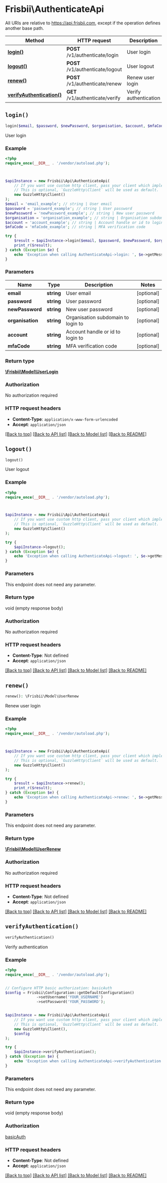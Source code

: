 # Frisbii\AuthenticateApi

All URIs are relative to https://api.frisbii.com, except if the operation defines another base path.

| Method | HTTP request | Description |
| ------------- | ------------- | ------------- |
| [**login()**](AuthenticateApi.md#login) | **POST** /v1/authenticate/login | User login |
| [**logout()**](AuthenticateApi.md#logout) | **POST** /v1/authenticate/logout | User logout |
| [**renew()**](AuthenticateApi.md#renew) | **POST** /v1/authenticate/renew | Renew user login |
| [**verifyAuthentication()**](AuthenticateApi.md#verifyAuthentication) | **GET** /v1/authenticate/verify | Verify authentication |


## `login()`

```php
login($email, $password, $newPassword, $organisation, $account, $mfaCode): \Frisbii\Model\UserLogin
```

User login

### Example

```php
<?php
require_once(__DIR__ . '/vendor/autoload.php');



$apiInstance = new Frisbii\Api\AuthenticateApi(
    // If you want use custom http client, pass your client which implements `GuzzleHttp\ClientInterface`.
    // This is optional, `GuzzleHttp\Client` will be used as default.
    new GuzzleHttp\Client()
);
$email = 'email_example'; // string | User email
$password = 'password_example'; // string | User password
$newPassword = 'newPassword_example'; // string | New user password
$organisation = 'organisation_example'; // string | Organisation subdomain to login to
$account = 'account_example'; // string | Account handle or id to login to
$mfaCode = 'mfaCode_example'; // string | MFA verification code

try {
    $result = $apiInstance->login($email, $password, $newPassword, $organisation, $account, $mfaCode);
    print_r($result);
} catch (Exception $e) {
    echo 'Exception when calling AuthenticateApi->login: ', $e->getMessage(), PHP_EOL;
}
```

### Parameters

| Name | Type | Description  | Notes |
| ------------- | ------------- | ------------- | ------------- |
| **email** | **string**| User email | [optional] |
| **password** | **string**| User password | [optional] |
| **newPassword** | **string**| New user password | [optional] |
| **organisation** | **string**| Organisation subdomain to login to | [optional] |
| **account** | **string**| Account handle or id to login to | [optional] |
| **mfaCode** | **string**| MFA verification code | [optional] |

### Return type

[**\Frisbii\Model\UserLogin**](../Model/UserLogin.md)

### Authorization

No authorization required

### HTTP request headers

- **Content-Type**: `application/x-www-form-urlencoded`
- **Accept**: `application/json`

[[Back to top]](#) [[Back to API list]](../../README.md#endpoints)
[[Back to Model list]](../../README.md#models)
[[Back to README]](../../README.md)

## `logout()`

```php
logout()
```

User logout

### Example

```php
<?php
require_once(__DIR__ . '/vendor/autoload.php');



$apiInstance = new Frisbii\Api\AuthenticateApi(
    // If you want use custom http client, pass your client which implements `GuzzleHttp\ClientInterface`.
    // This is optional, `GuzzleHttp\Client` will be used as default.
    new GuzzleHttp\Client()
);

try {
    $apiInstance->logout();
} catch (Exception $e) {
    echo 'Exception when calling AuthenticateApi->logout: ', $e->getMessage(), PHP_EOL;
}
```

### Parameters

This endpoint does not need any parameter.

### Return type

void (empty response body)

### Authorization

No authorization required

### HTTP request headers

- **Content-Type**: Not defined
- **Accept**: `application/json`

[[Back to top]](#) [[Back to API list]](../../README.md#endpoints)
[[Back to Model list]](../../README.md#models)
[[Back to README]](../../README.md)

## `renew()`

```php
renew(): \Frisbii\Model\UserRenew
```

Renew user login

### Example

```php
<?php
require_once(__DIR__ . '/vendor/autoload.php');



$apiInstance = new Frisbii\Api\AuthenticateApi(
    // If you want use custom http client, pass your client which implements `GuzzleHttp\ClientInterface`.
    // This is optional, `GuzzleHttp\Client` will be used as default.
    new GuzzleHttp\Client()
);

try {
    $result = $apiInstance->renew();
    print_r($result);
} catch (Exception $e) {
    echo 'Exception when calling AuthenticateApi->renew: ', $e->getMessage(), PHP_EOL;
}
```

### Parameters

This endpoint does not need any parameter.

### Return type

[**\Frisbii\Model\UserRenew**](../Model/UserRenew.md)

### Authorization

No authorization required

### HTTP request headers

- **Content-Type**: Not defined
- **Accept**: `application/json`

[[Back to top]](#) [[Back to API list]](../../README.md#endpoints)
[[Back to Model list]](../../README.md#models)
[[Back to README]](../../README.md)

## `verifyAuthentication()`

```php
verifyAuthentication()
```

Verify authentication

### Example

```php
<?php
require_once(__DIR__ . '/vendor/autoload.php');


// Configure HTTP basic authorization: basicAuth
$config = Frisbii\Configuration::getDefaultConfiguration()
              ->setUsername('YOUR_USERNAME')
              ->setPassword('YOUR_PASSWORD');


$apiInstance = new Frisbii\Api\AuthenticateApi(
    // If you want use custom http client, pass your client which implements `GuzzleHttp\ClientInterface`.
    // This is optional, `GuzzleHttp\Client` will be used as default.
    new GuzzleHttp\Client(),
    $config
);

try {
    $apiInstance->verifyAuthentication();
} catch (Exception $e) {
    echo 'Exception when calling AuthenticateApi->verifyAuthentication: ', $e->getMessage(), PHP_EOL;
}
```

### Parameters

This endpoint does not need any parameter.

### Return type

void (empty response body)

### Authorization

[basicAuth](../../README.md#basicAuth)

### HTTP request headers

- **Content-Type**: Not defined
- **Accept**: `application/json`

[[Back to top]](#) [[Back to API list]](../../README.md#endpoints)
[[Back to Model list]](../../README.md#models)
[[Back to README]](../../README.md)
